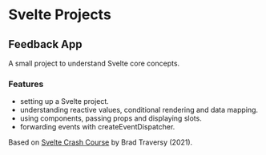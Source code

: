 # Svelte Projects

## Feedback App

A small project to understand Svelte core concepts.

### Features

- setting up a Svelte project.
- understanding reactive values, conditional rendering and data mapping.
- using components, passing props and displaying slots.
- forwarding events with createEventDispatcher.

Based on [Svelte Crash Course](https://www.youtube.com/watch?v=3TVy6GdtNuQ) by Brad Traversy (2021).
